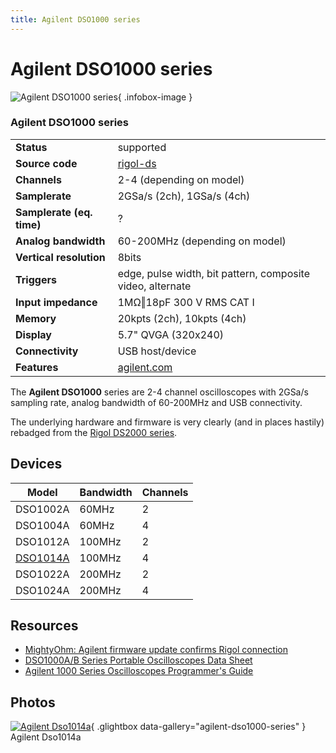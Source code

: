 ```yaml
---
title: Agilent DSO1000 series
---
```


# Agilent DSO1000 series

<div class="infobox" markdown>

![Agilent DSO1000 series](./img/Agilent_DSO1014A.png){ .infobox-image }

### Agilent DSO1000 series

| | |
|---|---|
| **Status** | supported |
| **Source code** | [rigol-ds](https://github.com/OpenTraceLab/OpenTraceCapture/tree/main/src/hardware/rigol-ds) |
| **Channels** | 2-4 (depending on model) |
| **Samplerate** | 2GSa/s (2ch), 1GSa/s (4ch) |
| **Samplerate (eq. time)** | ? |
| **Analog bandwidth** | 60-200MHz (depending on model) |
| **Vertical resolution** | 8bits |
| **Triggers** | edge, pulse width, bit pattern, composite video, alternate |
| **Input impedance** | 1MΩ‖18pF 300 V RMS CAT I |
| **Memory** | 20kpts (2ch), 10kpts (4ch) |
| **Display** | 5.7" QVGA (320x240) |
| **Connectivity** | USB host/device |
| **Features** | [agilent.com](http://www.home.agilent.com/en/pc-1562658/1000-series-oscilloscope) |

</div>

The **Agilent DSO1000** series are 2-4 channel oscilloscopes with 2GSa/s sampling rate, analog bandwidth of 60-200MHz and USB connectivity.

The underlying hardware and firmware is very clearly (and in places hastily) rebadged from the [Rigol DS2000 series](https://sigrok.org/wiki/Rigol_DS2000_series).

## Devices
| Model | Bandwidth | Channels |
|---|---|---|
| DSO1002A | 60MHz | 2 |
| DSO1004A | 60MHz | 4 |
| DSO1012A | 100MHz | 2 |
| [DSO1014A](https://sigrok.org/wiki/Agilent_DSO1014A) | 100MHz | 4 |
| DSO1022A | 200MHz | 2 |
| DSO1024A | 200MHz | 4 |

## Resources
- [MightyOhm: Agilent firmware update confirms Rigol connection](http://mightyohm.com/blog/2009/11/agilent-dso1000-firmware-update-confirms-rigol-connection/)
- [DSO1000A/B Series Portable Oscilloscopes Data Sheet](http://cp.literature.agilent.com/litweb/pdf/5989-9368EN.pdf)
- [Agilent 1000 Series Oscilloscopes Programmer's Guide](http://www.home.agilent.com/upload/cmc_upload/All/1000_series_prog_guide.pdf)

## Photos

<div class="photo-grid" markdown>

[![Agilent Dso1014a](./img/Agilent_DSO1014A.png)](./img/Agilent_DSO1014A.png "Agilent Dso1014a"){ .glightbox data-gallery="agilent-dso1000-series" }
<span class="caption">Agilent Dso1014a</span>

</div>
